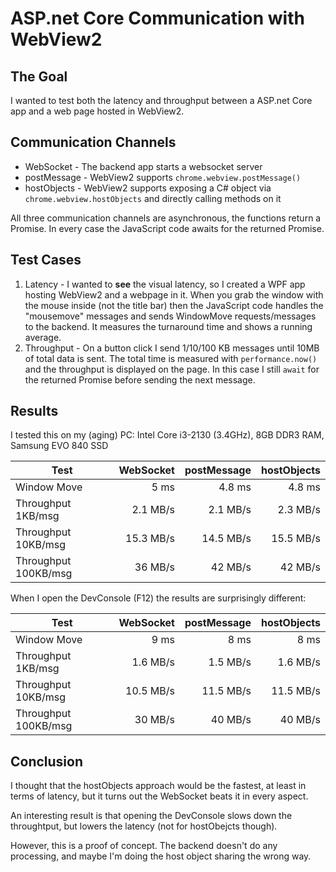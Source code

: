 # ASP.net Core Communication with WebView2

## The Goal
I wanted to test both the latency and throughput between a ASP.net Core app and a web page hosted in WebView2.

## Communication Channels
* WebSocket - The backend app starts a websocket server
* postMessage - WebView2 supports `chrome.webview.postMessage()`
* hostObjects - WebView2 supports exposing a C# object via `chrome.webview.hostObjects` and directly calling methods on it

All three communication channels are asynchronous, the functions return a Promise. In every case the JavaScript code awaits for the returned Promise.

## Test Cases
1. Latency - I wanted to **see** the visual latency, so I created a WPF app hosting WebView2 and a webpage in it. When you grab the window with the mouse inside (not the title bar) then the JavaScript code handles the "mousemove" messages and sends WindowMove requests/messages to the backend. It measures the turnaround time and shows a running average.
1. Throughput - On a button click I send 1/10/100 KB messages until 10MB of total data is sent. The total time is measured with `performance.now()` and the throughput is displayed on the page. In this case I still `await` for the returned Promise before sending the next message.

## Results
I tested this on my (aging) PC: Intel Core i3-2130 (3.4GHz), 8GB DDR3 RAM, Samsung EVO 840 SSD

|Test|WebSocket|postMessage|hostObjects|
|---|---:|---:|---:|
|Window Move|5 ms|4.8 ms|4.8 ms|
|Throughput 1KB/msg|2.1 MB/s|2.1 MB/s|2.3 MB/s|
|Throughput 10KB/msg|15.3 MB/s|14.5 MB/s|15.5 MB/s|
|Throughput 100KB/msg|36 MB/s|42 MB/s|42 MB/s|

When I open the DevConsole (F12) the results are surprisingly different:

|Test|WebSocket|postMessage|hostObjects|
|---|---:|---:|---:|
|Window Move|9 ms|8 ms|8 ms|
|Throughput 1KB/msg|1.6 MB/s|1.5 MB/s|1.6 MB/s|
|Throughput 10KB/msg|10.5 MB/s|11.5 MB/s|11.5 MB/s|
|Throughput 100KB/msg|30 MB/s|40 MB/s|40 MB/s|

## Conclusion
I thought that the hostObjects approach would be the fastest, at least in terms of latency, but it turns out the WebSocket beats it in every aspect.

An interesting result is that opening the DevConsole slows down the throughtput, but lowers the latency (not for hostObejcts though).

However, this is a proof of concept. The backend doesn't do any processing, and maybe I'm doing the host object sharing the wrong way.
